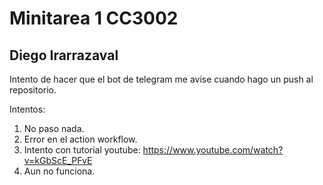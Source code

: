 # Minitarea 1 CC3002
## Diego Irarrazaval

Intento de hacer que el bot de telegram me avise cuando 
hago un push al repositorio.

Intentos:
1. No paso nada.
2. Error en el action workflow. 
3. Intento con tutorial youtube:
https://www.youtube.com/watch?v=kGbScE_PFvE
4. Aun no funciona.
